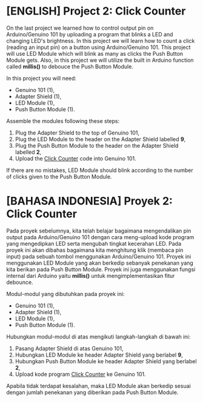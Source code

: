 # [ENGLISH] Project 2: Click Counter
On the last project we learned how to control output pin on Arduino/Genuino 101 by uploading a program that blinks a LED and changing LED's brightness. In this project we will learn how to count a click (reading an input pin) on a button using Arduino/Genuino 101. This project will use LED Module which will blink as many as clicks the Push Button Module gets. Also, in this project we will utilize the built in Arduino function called **millis()** to debouce the Push Button Module.

In this project you will need:
* Genuino 101 (1),
* Adapter Shield (1),
* LED Module (1),
* Push Button Module (1).

Assemble the modules following these steps:
1. Plug the Adapter Shield to the top of Genuino 101,
2. Plug the LED Module to the header on the Adapter Shield labelled **9**,
3. Plug the Push Button Module to the header on the Adapter Shield labelled **2**,
4. Upload the [Click Counter](https://github.com/IETrainingDiv/Genuino_101_Starter_Kit/tree/master/2_Click_Counter/Click_Counter) code into Genuino 101.

If there are no mistakes, LED Module should blink according to the number of clicks given to the Push Button Module.

# [BAHASA INDONESIA] Proyek 2: Click Counter
Pada proyek sebelumnya, kita telah belajar bagaimana mengendalikan pin output pada Arduino/Genuino 101 dengan cara meng-upload kode program yang mengedipkan LED serta mengubah tingkat kecerahan LED. Pada proyek ini akan dibahas bagaimana kita menghitung klik (membaca pin input) pada sebuah tombol menggunakan Arduino/Genuino 101. Proyek ini menggunakan LED Module yang akan berkedip sebanyak penekanan yang kita berikan pada Push Button Module. Proyek ini juga menggunakan fungsi internal dari Arduino yaitu **millis()** untuk mengimplementasikan fitur debounce.

Modul-modul yang dibutuhkan pada proyek ini:
* Genuino 101 (1),
* Adapter Shield (1),
* LED Module (1),
* Push Button Module (1).

Hubungkan modul-modul di atas mengikuti langkah-langkah di bawah ini:
1. Pasang Adapter Shield di atas Genuino 101,
2. Hubungkan LED Module ke header Adapter Shield yang berlabel **9**,
3. Hubungkan Push Button Module ke header Adapter Shield yang berlabel **2**,
4. Upload kode program [Click Counter](https://github.com/IETrainingDiv/Genuino_101_Starter_Kit/tree/master/2_Click_Counter/Click_Counter) ke Genuino 101.

Apabila tidak terdapat kesalahan, maka LED Module akan berkedip sesuai dengan jumlah penekanan yang diberikan pada Push Button Module.
